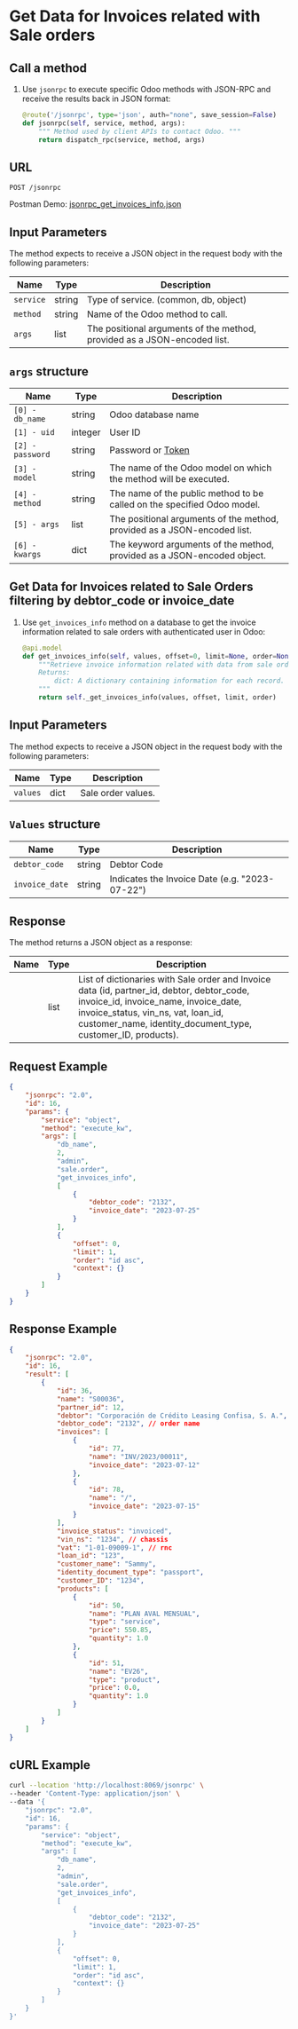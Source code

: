 Get Data for Invoices related with Sale orders
===========================================

Call a method
-------------

1. Use `jsonrpc` to execute specific Odoo methods with JSON-RPC and receive the results back in JSON format:

    ```python
    @route('/jsonrpc', type='json', auth="none", save_session=False)
    def jsonrpc(self, service, method, args):
        """ Method used by client APIs to contact Odoo. """
        return dispatch_rpc(service, method, args)
    ```

## URL

```
POST /jsonrpc
```

Postman Demo: [jsonrpc_get_invoices_info.json](postman_collection.json)

## Input Parameters

The method expects to receive a JSON object in the request body with the following parameters:

| Name        | Type    | Description                                                                        |
|-------------|---------|------------------------------------------------------------------------------------|
| `service`   | string  | Type of service. (common, db, object)                                              |
| `method`    | string  | Name of the Odoo method to call.                                                   |
| `args`      | list    | The positional arguments of the method, provided as a JSON-encoded list.           |

## `args` structure

| Name                   | Type    | Description                                                                                                  |
|------------------------|---------|-------------------------------------------------------------------------|
| `[0] - db_name`        | string  | Odoo database name                                                      |
| `[1] - uid`            | integer | User ID                                                                 |
| `[2] - password`       | string  | Password or [Token](https://www.odoo.com/documentation/16.0/developer/reference/external_api.html#api-keys)|
| `[3] - model`          | string  | The name of the Odoo model on which the method will be executed.        |
| `[4] - method`         | string  | The name of the public method to be called on the specified Odoo model. |
| `[5] - args`           | list    | The positional arguments of the method, provided as a JSON-encoded list.|
| `[6] - kwargs`         | dict    | The keyword arguments of the method, provided as a JSON-encoded object. |

Get Data for Invoices related to Sale Orders filtering by debtor_code or invoice_date
-------------------------------------

1. Use `get_invoices_info` method on a database to get the invoice information related to sale orders with authenticated user in Odoo:

    ```python
    @api.model
    def get_invoices_info(self, values, offset=0, limit=None, order=None):
        """Retrieve invoice information related with data from sale orders.
        Returns:
            dict: A dictionary containing information for each record.
        """
        return self._get_invoices_info(values, offset, limit, order)
    ```

## Input Parameters

The method expects to receive a JSON object in the request body with the following parameters:

| Name        | Type    | Description                                                                        |
|-------------|---------|------------------------------------------------------------------------------------|
| `values`    | dict    | Sale order values.                                                                 |

## `Values` structure

| Name                            | Type              | Description                                          |
|---------------------------------|-------------------|------------------------------------------------------|
| `debtor_code`                   | string            | Debtor Code                                          |
| `invoice_date`                  | string            | Indicates the Invoice Date (e.g. "2023-07-22")        |

## Response

The method returns a JSON object as a response:

| Name                         | Type | Description                                                          |
|------------------------------|------|----------------------------------------------------------------------|
|                              | list | List of dictionaries with Sale order and Invoice data (id, partner_id, debtor, debtor_code, invoice_id, invoice_name, invoice_date, invoice_status, vin_ns, vat, loan_id, customer_name, identity_document_type, customer_ID, products).  |

## Request Example

```json
{
    "jsonrpc": "2.0",
    "id": 16,
    "params": {
        "service": "object",
        "method": "execute_kw",
        "args": [
            "db_name",
            2,
            "admin",
            "sale.order",
            "get_invoices_info",
            [
                {
                    "debtor_code": "2132",
                    "invoice_date": "2023-07-25"
                }
            ],
            {
                "offset": 0,
                "limit": 1,
                "order": "id asc",
                "context": {}
            }
        ]
    }
}
```

## Response Example

```json
{
    "jsonrpc": "2.0",
    "id": 16,
    "result": [
        {
            "id": 36,
            "name": "S00036",
            "partner_id": 12,
            "debtor": "Corporación de Crédito Leasing Confisa, S. A.",
            "debtor_code": "2132", // order name
            "invoices": [
                {
                    "id": 77,
                    "name": "INV/2023/00011",
                    "invoice_date": "2023-07-12"
                },
                {
                    "id": 78,
                    "name": "/",
                    "invoice_date": "2023-07-15"
                }
            ],
            "invoice_status": "invoiced",
            "vin_ns": "1234", // chassis
            "vat": "1-01-09009-1", // rnc
            "loan_id": "123",
            "customer_name": "Sammy",
            "identity_document_type": "passport",
            "customer_ID": "1234",
            "products": [
                {
                    "id": 50,
                    "name": "PLAN AVAL MENSUAL",
                    "type": "service",
                    "price": 550.85,
                    "quantity": 1.0
                },
                {
                    "id": 51,
                    "name": "EV26",
                    "type": "product",
                    "price": 0.0,
                    "quantity": 1.0
                }
            ]
        }
    ]
}
```

## cURL Example

```bash
curl --location 'http://localhost:8069/jsonrpc' \
--header 'Content-Type: application/json' \
--data '{
    "jsonrpc": "2.0",
    "id": 16,
    "params": {
        "service": "object",
        "method": "execute_kw",
        "args": [
            "db_name",
            2,
            "admin",
            "sale.order",
            "get_invoices_info",
            [
                {
                    "debtor_code": "2132",
                    "invoice_date": "2023-07-25"
                }
            ],
            {
                "offset": 0,
                "limit": 1,
                "order": "id asc",
                "context": {}
            }
        ]
    }
}'
```
